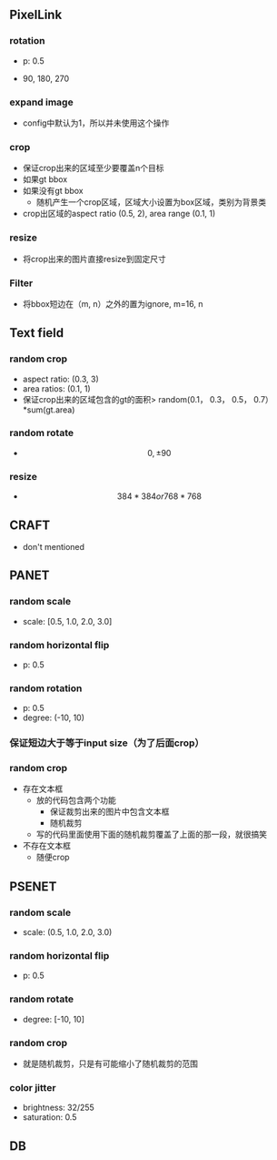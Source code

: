 ## PixelLink

### rotation

- p: 0.5

- 90, 180, 270

### expand image

- config中默认为1，所以并未使用这个操作

### crop

- 保证crop出来的区域至少要覆盖n个目标
- 如果gt bbox
- 如果没有gt bbox
  - 随机产生一个crop区域，区域大小设置为box区域，类别为背景类
- crop出区域的aspect ratio (0.5, 2), area range (0.1, 1)

### resize

- 将crop出来的图片直接resize到固定尺寸

### Filter

- 将bbox短边在（m, n）之外的置为ignore, m=16, n





## Text field

### random crop

- aspect ratio: (0.3, 3)
- area ratios: (0.1, 1)
- 保证crop出来的区域包含的gt的面积> random(0.1， 0.3， 0.5， 0.7）*sum(gt.area)

### random rotate

- $$0, \pm90$$

### resize

- $$384*384 or 768*768$$





## CRAFT

- don't mentioned



## PANET

### random scale

- scale: [0.5, 1.0, 2.0, 3.0]

### random horizontal flip

- p: 0.5

### random rotation

- p: 0.5
- degree: (-10, 10)

### 保证短边大于等于input size（为了后面crop）

### random crop

- 存在文本框
  - 放的代码包含两个功能
    - 保证裁剪出来的图片中包含文本框
    - 随机裁剪
  - 写的代码里面使用下面的随机裁剪覆盖了上面的那一段，就很搞笑
- 不存在文本框
  - 随便crop



## PSENET

### random scale

- scale: (0.5, 1.0, 2.0, 3.0)

### random horizontal flip

- p: 0.5

### random rotate

- degree: [-10, 10]

### random crop

- 就是随机裁剪，只是有可能缩小了随机裁剪的范围

### color jitter

- brightness: 32/255
- saturation: 0.5



## DB

